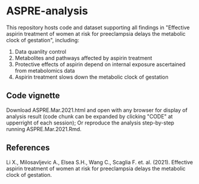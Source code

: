 # ASPRE-analysis

This repository hosts code and dataset supporting all findings in "Effective aspirin treatment of women at risk for preeclampsia delays the metabolic clock of gestation", including:

1. Data quanlity control
2. Metabolites and pathways affected by aspirin treatment
3. Protective effects of aspirin depend on internal exposure ascertained from metabolomics data
4. Aspirin treatment slows down the metabolic clock of gestation

## Code vignette
Download ASPRE.Mar.2021.html and open with any browser for display of analysis result (code chunk can be expanded by clicking "CODE" at upperright of each session); Or reproduce the analysis step-by-step running ASPRE.Mar.2021.Rmd.

## References
Li X., Milosavljevic A., Elsea S.H., Wang C., Scaglia F. et. al. (2021). Effective aspirin treatment of women at risk for preeclampsia delays the metabolic clock of gestation.
